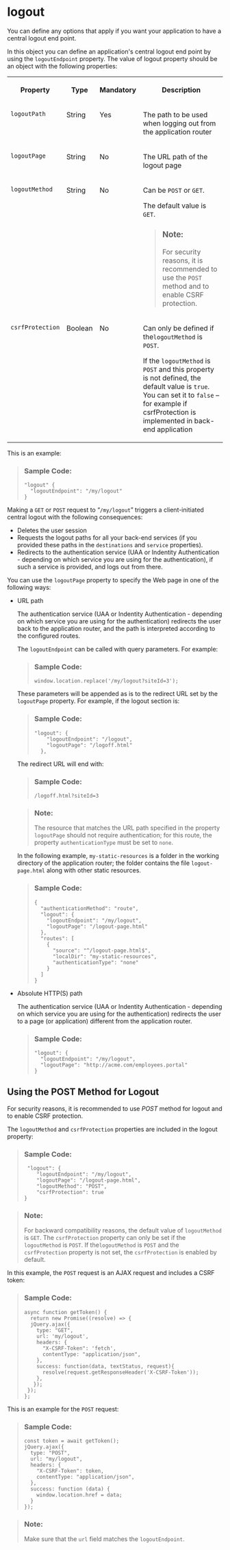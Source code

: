 <!-- loio2296b4da7758446a847bd2f65caf8660 -->

# logout

You can define any options that apply if you want your application to have a central logout end point.



In this object you can define an application's central logout end point by using the `logoutEndpoint` property. The value of logout property should be an object with the following properties:

<a name="loio2296b4da7758446a847bd2f65caf8660__table_k4m_2ns_hsb"/>


<table>
<tr>
<th valign="top">

Property



</th>
<th valign="top">

Type



</th>
<th valign="top">

Mandatory



</th>
<th valign="top">

Description



</th>
</tr>
<tr>
<td valign="top">

`logoutPath`



</td>
<td valign="top">

String



</td>
<td valign="top">

Yes



</td>
<td valign="top">

The path to be used when logging out from the application router



</td>
</tr>
<tr>
<td valign="top">

`logoutPage`



</td>
<td valign="top">

String



</td>
<td valign="top">

No



</td>
<td valign="top">

The URL path of the logout page



</td>
</tr>
<tr>
<td valign="top">

`logoutMethod`



</td>
<td valign="top">

String



</td>
<td valign="top">

No



</td>
<td valign="top">

Can be `POST` or `GET`.

The default value is `GET`.

> ### Note:  
> For security reasons, it is recommended to use the `POST` method and to enable CSRF protection.



</td>
</tr>
<tr>
<td valign="top">

`csrfProtection`



</td>
<td valign="top">

Boolean



</td>
<td valign="top">

No



</td>
<td valign="top">

Can only be defined if the`logoutMethod` is `POST`.

If the `logoutMethod` is `POST` and this property is not defined, the default value is `true`. You can set it to `false` – for example if csrfProtection is implemented in back-end application



</td>
</tr>
</table>

This is an example:

> ### Sample Code:  
> ```
> "logout" {
>   "logoutEndpoint": "/my/logout"
> }
> ```

Making a `GET` or `POST` request to “`/my/logout`” triggers a client-initiated central logout with the following consequences:

-   Deletes the user session
-   Requests the logout paths for all your back-end services \(if you provided these paths in the `destinations` and `service` properties\).
-   Redirects to the authentication service \(UAA or Indentity Authentication - depending on which service you are using for the authentication\), if such a service is provided, and logs out from there.

You can use the `logoutPage` property to specify the Web page in one of the following ways:

-   URL path

    The authentication service \(UAA or Indentity Authentication - depending on which service you are using for the authentication\) redirects the user back to the application router, and the path is interpreted according to the configured routes.

    The `logoutEndpoint` can be called with query parameters. For example:

    > ### Sample Code:  
    > ```
    > window.location.replace('/my/logout?siteId=3');
    > ```

    These parameters will be appended as is to the redirect URL set by the `logoutPage` property. For example, if the logout section is:

    > ### Sample Code:  
    > ```
    > "logout": {
    >     "logoutEndpoint": "/logout",
    >     "logoutPage": "/logoff.html"
    >   },
    > ```

    The redirect URL will end with:

    > ### Sample Code:  
    > ```
    > /logoff.html?siteId=3
    > ```

    > ### Note:  
    > The resource that matches the URL path specified in the property `logoutPage` should not require authentication; for this route, the property `authenticationType` must be set to `none`.

    In the following example, `my-static-resources` is a folder in the working directory of the application router; the folder contains the file `logout-page.html` along with other static resources.

    > ### Sample Code:  
    > ```
    > { 
    >   "authenticationMethod": "route", 
    >   "logout": { 
    >     "logoutEndpoint": "/my/logout", 
    >     "logoutPage": "/logout-page.html"
    >   }, 
    >   "routes": [ 
    >     {
    >       "source": "^/logout-page.html$", 
    >       "localDir": "my-static-resources", 
    >       "authenticationType": "none"
    >     }
    >   ]
    > } 
    > ```

-   Absolute HTTP\(S\) path

    The authentication service \(UAA or Indentity Authentication - depending on which service you are using for the authentication\) redirects the user to a page \(or application\) different from the application router.

    > ### Sample Code:  
    > ```
    > "logout": {
    >   "logoutEndpoint": "/my/logout",
    >   "logoutPage": "http://acme.com/employees.portal" 
    > } 
    > ```




<a name="loio2296b4da7758446a847bd2f65caf8660__section_d3p_r3t_hsb"/>

## Using the POST Method for Logout

For security reasons, it is recommended to use *POST* method for logout and to enable CSRF protection.

The `logoutMethod` and `csrfProtection` properties are included in the logout property:

> ### Sample Code:  
> ```
>  "logout": {
>     "logoutEndpoint": "/my/logout",
>     "logoutPage": "/logout-page.html",
>     "logoutMethod": "POST",
>     "csrfProtection": true
> }
> ```

> ### Note:  
> For backward compatibility reasons, the default value of `logoutMethod` is `GET`. The `csrfProtection` property can only be set if the `logoutMethod` is `POST`. If the`logoutMethod` is `POST` and the `csrfProtection` property is not set, the `csrfProtection` is enabled by default.

In this example, the `POST` request is an AJAX request and includes a CSRF token:

> ### Sample Code:  
> ```
> async function getToken() {
>   return new Promise((resolve) => {
>   jQuery.ajax({
>     type: "GET",
>     url: 'my/logout',
>     headers: {
>       "X-CSRF-Token": 'fetch',
>       contentType: "application/json",
>     },
>     success: function(data, textStatus, request){
>       resolve(request.getResponseHeader('X-CSRF-Token'));
>     },
>    });
>  });
> };
> ```

This is an example for the `POST` request:

> ### Sample Code:  
> ```
> const token = await getToken();
> jQuery.ajax({
>   type: "POST",
>   url: "my/logout",
>   headers: {
>     "X-CSRF-Token": token,
>     contentType: "application/json",
>   },
>   success: function (data) {
>     window.location.href = data;
>   }
> });
> ```

> ### Note:  
> Make sure that the `url` field matches the `logoutEndpoint`.

